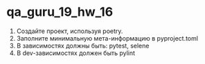 # qa_guru_19_hw_16

1. Создайте проект, используя poetry. 
2. Заполните минимальную мета-информацию в pyproject.toml
3. В зависимостях должны быть: pytest, selene
4. В dev-зависимостях должен быть pylint
